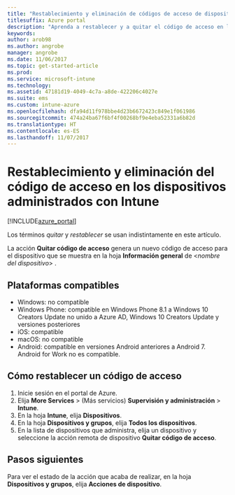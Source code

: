 ```yaml
---
title: "Restablecimiento y eliminación de códigos de acceso de dispositivo con Intune"
titlesuffix: Azure portal
description: "Aprenda a restablecer y a quitar el código de acceso en los dispositivos que administra con Intune."
keywords: 
author: arob98
ms.author: angrobe
manager: angrobe
ms.date: 11/06/2017
ms.topic: get-started-article
ms.prod: 
ms.service: microsoft-intune
ms.technology: 
ms.assetid: 47181d19-4049-4c7a-a8de-422206c4027e
ms.suite: ems
ms.custom: intune-azure
ms.openlocfilehash: dfa94d11f978bbe4d23b6672423c849e1f061986
ms.sourcegitcommit: 474a24ba67f6bf4f00268bf9e4eba52331a6b82d
ms.translationtype: HT
ms.contentlocale: es-ES
ms.lasthandoff: 11/07/2017
---
```

# <a name="reset-and-remove-the-passcode-on-intune-managed-devices"></a>Restablecimiento y eliminación del código de acceso en los dispositivos administrados con Intune


[!INCLUDE[azure_portal](./includes/azure_portal.md)]

Los términos *quitar* y *restablecer* se usan indistintamente en este artículo.

La acción **Quitar código de acceso** genera un nuevo código de acceso para el dispositivo que se muestra en la hoja **Información general** de <*nombre del dispositivo*> .

## <a name="supported-platforms"></a>Plataformas compatibles

- Windows: no compatible
- Windows Phone: compatible en Windows Phone 8.1 a Windows 10 Creators Update no unido a Azure AD, Windows 10 Creators Update y versiones posteriores
- iOS: compatible
- macOS: no compatible
- Android: compatible en versiones Android anteriores a Android 7. Android for Work no es compatible.

## <a name="how-to-reset-a-passcode"></a>Cómo restablecer un código de acceso

1. Inicie sesión en el portal de Azure.
2. Elija **More Services** >  (Más servicios) **Supervisión y administración** > **Intune**.
3. En la hoja **Intune**, elija **Dispositivos**.
4. En la hoja **Dispositivos y grupos**, elija **Todos los dispositivos**.
5. En la lista de dispositivos que administra, elija un dispositivo y seleccione la acción remota de dispositivo **Quitar código de acceso**.

## <a name="next-steps"></a>Pasos siguientes

Para ver el estado de la acción que acaba de realizar, en la hoja **Dispositivos y grupos**, elija **Acciones de dispositivo**.
